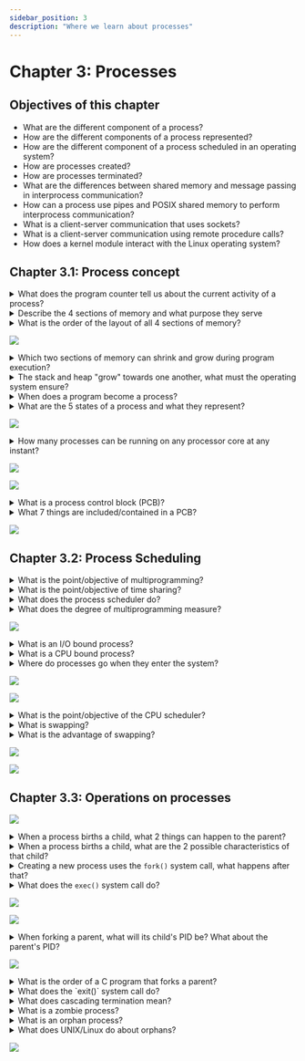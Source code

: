 ```yaml
---
sidebar_position: 3
description: "Where we learn about processes"
---
```


# Chapter 3: Processes

## Objectives of this chapter

- What are the different component of a process?
- How are the different components of a process represented?
- How are the different component of a process scheduled in an operating system?
- How are processes created?
- How are processes terminated?
- What are the differences between shared memory and message passing in interprocess communication?
- How can a process use pipes and POSIX shared memory to perform interprocess communication?
- What is a client-server communication that uses sockets?
- What is a client-server communication using remote procedure calls?
- How does a kernel module interact with the Linux operating system?

## Chapter 3.1: Process concept

<details>
    <summary>What does the program counter tell us about the current activity of a process?</summary>
    <div>The program counter is used to represent the status of the currentactivity of a process</div>
</details>

<details>
    <summary>Describe the 4 sections of memory and what purpose they serve</summary>
    <ul>
        <li>Text: where executable code lives</li>
        <li>Data: where global variables live</li>
        <li>Heap: memory allocated dynamically during runtime</li>
        <li>Stack: temp data storage for function calling (function parameters, return addresses, and local variables live here)</li>
    </ul>
</details>

<details>
    <summary>What is the order of the layout of all 4 sections of memory?</summary>
    <ol>
        <li>Stack</li>
        <li>Heap</li>
        <li>Data</li>
        <li>Text</li>
    </ol>
</details>

![](./assets/f3.1.1.png)

<details>
    <summary>Which two sections of memory can shrink and grow during program execution?</summary>
    <div>Stack and heap</div>
</details>

<details>
    <summary>The stack and heap "grow" towards one another, what must the operating system ensure?</summary>
    <div>The operating system must ensure that they don't overlap each other</div>
</details>

<details>
    <summary>When does a program become a process?</summary>
    <div>When the program's executable file is loaded into memory</div>
</details>

<details>
    <summary>What are the 5 states of a process and what they represent?</summary>
    <ul>
        <li>New: the process is being created</li>
        <li>Running: Instructions are being executed</li>
        <li>Waiting: Process is waiting for some event to occur</li>
        <li>Ready: Process is waiting to be given to a processor</li>
        <li>Terminated process is done executing</li>
    </ul>
</details>

![](./assets/memory-layout-of-a-c-program.png)

<details>
    <summary>How many processes can be running on any processor core at any instant?</summary>
    <div>Only one!</div>
</details>

![](./assets/pa3.1.1.png)

![](./assets/pa3.1.2.png)

<details>
    <summary>What is a process control block (PCB)?</summary>
    <div>It is the way each process is represented in an operating system</div>
</details>

<details>
    <summary>What 7 things are included/contained in a PCB?</summary>
    <ul>
        <li>Process state: Self-explanatory</li>
        <li>Program counter: Indicates where the next instruction for this process is</li>
        <li>CPU registers</li>
        <li>CPU-scheduling information</li>
        <li>Memory-management information</li>
        <li>Accounting information</li>
        <li>I/O status information</li>
    </ul>
</details>

![](./assets/sg3.1.png)

## Chapter 3.2: Process Scheduling

<details>
    <summary>What is the point/objective of multiprogramming?</summary>
    <div>To maximize CPU utliziation and have some process running at all times</div>
</details>

<details>
    <summary>What is the point/objective of time sharing?</summary>
    <div>To make the CPU switch among processess so frequently that you can interact with each of them while they're running</div>
</details>

<details>
    <summary>What does the process scheduler do?</summary>
    <div>It selects an available process for program execution by a core</div>
</details>

<details>
    <summary>What does the degree of multiprogramming measure?</summary>
    <div>The number of processes currently in memory</div>
</details>

![](./assets/process-representation-in-linux.png)

<details>
    <summary>What is an I/O bound process?</summary>
    <div>A process that spends most of its time doing I/O stuff</div>
</details>

<details>
    <summary>What is a CPU bound process?</summary>
    <div>A process that spends most of its time doing computations</div>
</details>

<details>
    <summary>Where do processes go when they enter the system?</summary>
    <div>The ready queue!</div>
</details>

![](./assets/f3.2.1.png)

![](./assets/f3.2.2.png)

<details>
    <summary>What is the point/objective of the CPU scheduler?</summary>
    <div>It is to select a process in the ready queue and assign it to a CPU core</div>
</details>

<details>
    <summary>What is swapping?</summary>
    <div>It is a CPU scheduling scheme where a process is swapped out of from memory to disk, then later swapped in exactly where it left off</div>
</details>

<details>
    <summary>What is the advantage of swapping?</summary>
    <div>Lower degree of multiprogramming</div>
</details>

![](./assets/pa3.2.1.png)

![](./assets/sg3.2.png)

## Chapter 3.3: Operations on processes

![](./assets/f3.3.1.png)

<details>
    <summary>When a process births a child, what 2 things can happen to the parent?</summary>
    <ul>
        <li>Parent and child have a beautiful time executing at the same time</li>
        <li>Parent sits in his couch, waiting for his kids to be done playing ball outside</li>
    </ul>
</details>

<details>
    <summary>When a process births a child, what are the 2 possible characteristics of that child?</summary>
    <ul>
        <li>The child is an exact copy of his mom, so it has the same program and data as mom</li>
        <li>The child has an entirely new program loaded into it</li>
    </ul>
</details>

<details>
    <summary>Creating a new process uses the <code>fork()</code> system call, what happens after that?</summary>
    <ol>
        <li>The address space of parent gets copied to child</li>
        <li>Both processes continue execution after <code>fork()</code></li>
    </ol>
</details>

<details>
    <summary>What does the <code>exec()</code> system call do?</summary>
    <div>It loads a binary file into memory</div>
</details>

![](./assets/f3.3.2.png)

![](./assets/f3.3.3.png)

<details>
    <summary>When forking a parent, what will its child's PID be? What about the parent's PID?</summary>
    <div>The child's PID will be == 0; The parent's will be > 0</div>
</details>

![](./assets/pa3.3.1.png)

<details>
    <summary>What is the order of a C program that forks a parent?</summary>
    ```c
    pid_t pid;
    pid = fork();

    if (pid == 0) {
        // This is the child
    }

    if (pid > 0) {
        wait(NULL);
        // This is the parent
    }

    if (pid < 0) {
        // Some error occurred
    }
    ```
</details>

<details>
    <summary>What does the `exit()` system call do?</summary>
    <div>It asks the operating system to delete the process that used it</div>
</details>

<details>
    <summary>What does cascading termination mean?</summary>
    <div>It means that if the parent dies, all of its kids must die with it (so sad)</div>
</details>

<details>
    <summary>What is a zombie process?</summary>
    <div>A child who has passed away, and whose parent did not call `wait()`</div>
</details>

<details>
    <summary>What is an orphan process?</summary>
    <div>A child whose parent passed away before the child terminated (so sad)</div>
</details>

<details>
    <summary>What does UNIX/Linux do about orphans?</summary>
    <div>They make `systemd` the new parnet (so happy)</div>
</details>

![](./assets/sg3.3.png)
